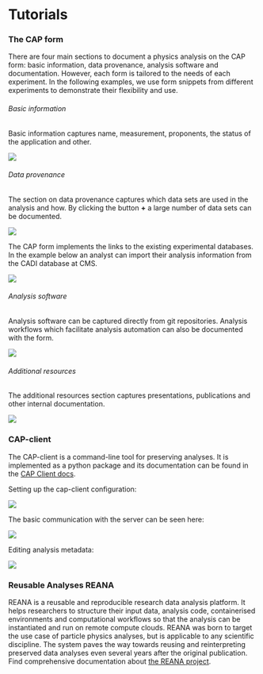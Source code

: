# Tutorials

### The CAP form

There are four main sections to document a physics analysis on the CAP form: basic information, data provenance, analysis software and documentation. However, each form is tailored to the needs of each experiment. In the following examples, we use form snippets from different experiments to demonstrate their flexibility and use.

###### Basic information

Basic information captures name, measurement, proponents, the status of the application and other.

![](_static/fig1.png)

###### Data provenance

The section on data provenance captures which data sets are used in the analysis and how. By clicking the button **+** a large number of data sets can be documented.

![](_static/fig2.png)

The CAP form implements the links to the existing experimental databases. In the example below an analyst can import their analysis information from the CADI database at CMS.

![](_static/fig3.png)

###### Analysis software

Analysis software can be captured directly from git repositories. Analysis workflows which facilitate analysis automation can also be documented with the form.

![](_static/fig4.png)

###### Additional resources

The additional resources section captures presentations, publications and other internal documentation.

![](_static/fig5.png)

### CAP-client

The CAP-client is a command-line tool for preserving analyses.
It is implemented as a python package and its documentation can be found in the [CAP Client docs](https://cap-client.readthedocs.io).

Setting up the cap-client configuration:

![](_static/cap-client-config.gif)

The basic communication with the server can be seen here:

![](_static/cap-client.gif)

Editing analysis metadata:

![](_static/cap-client-metadata.gif)

### Reusable Analyses REANA

REANA is a reusable and reproducible research data analysis platform. It helps researchers to structure their input data, analysis code, containerised environments and computational workflows so that the analysis can be instantiated and run on remote compute clouds. REANA was born to target the use case of particle physics analyses, but is applicable to any scientific discipline. The system paves the way towards reusing and reinterpreting preserved data analyses even several years after the original publication. Find comprehensive documentation about [the REANA project](https://reana.readthedocs.io/en/latest/).
